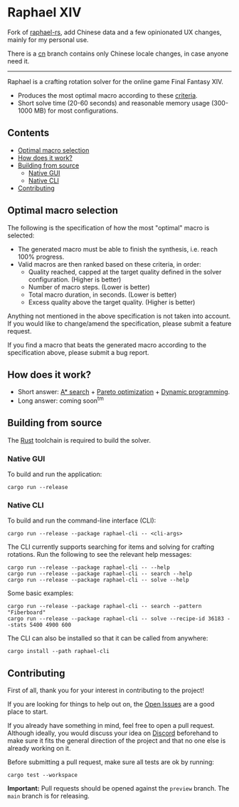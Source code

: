 # Raphael XIV

Fork of [raphael-rs](https://github.com/KonaeAkira/raphael-rs), add Chinese data and a few opinionated UX changes, mainly for my personal use.

There is a [cn](https://github.com/Asvel/ffxiv-raphael-cn/tree/cn) branch contains only Chinese locale changes, in case anyone need it.

---

Raphael is a crafting rotation solver for the online game Final Fantasy XIV.
* Produces the most optimal macro according to these [criteria](#optimal-macro-selection).
* Short solve time (20-60 seconds) and reasonable memory usage (300-1000 MB) for most configurations.

## Contents <!-- omit in toc -->

* [Optimal macro selection](#optimal-macro-selection)
* [How does it work?](#how-does-it-work)
* [Building from source](#building-from-source)
  * [Native GUI](#native-gui)
  * [Native CLI](#native-cli)
* [Contributing](#contributing)

## Optimal macro selection

The following is the specification of how the most "optimal" macro is selected:

* The generated macro must be able to finish the synthesis, i.e. reach 100% progress.
* Valid macros are then ranked based on these criteria, in order:
  * Quality reached, capped at the target quality defined in the solver configuration. (Higher is better)
  * Number of macro steps. (Lower is better)
  * Total macro duration, in seconds. (Lower is better)
  * Excess quality above the target quality. (Higher is better)

Anything not mentioned in the above specification is not taken into account. If you would like to change/amend the specification, please submit a feature request.

If you find a macro that beats the generated macro according to the specification above, please submit a bug report.

## How does it work?

* Short answer: [A* search](https://en.wikipedia.org/wiki/A*_search_algorithm) + [Pareto optimization](https://en.wikipedia.org/wiki/Multi-objective_optimization) + [Dynamic programming](https://en.wikipedia.org/wiki/Dynamic_programming).
* Long answer: coming soon<sup>tm</sup>

## Building from source

The [Rust](https://www.rust-lang.org/) toolchain is required to build the solver.

### Native GUI

To build and run the application:

```
cargo run --release
```

### Native CLI

To build and run the command-line interface (CLI):

```
cargo run --release --package raphael-cli -- <cli-args>
```

The CLI currently supports searching for items and solving for crafting rotations. Run the following to see the relevant help messages:
```
cargo run --release --package raphael-cli -- --help
cargo run --release --package raphael-cli -- search --help
cargo run --release --package raphael-cli -- solve --help
```

Some basic examples:
```
cargo run --release --package raphael-cli -- search --pattern "Fiberboard"
cargo run --release --package raphael-cli -- solve --recipe-id 36183 --stats 5400 4900 600
```

The CLI can also be installed so that it can be called from anywhere:

```
cargo install --path raphael-cli
```

## Contributing

First of all, thank you for your interest in contributing to the project!

If you are looking for things to help out on, the [Open Issues](https://github.com/KonaeAkira/raphael-rs/issues) are a good place to start.

If you already have something in mind, feel free to open a pull request.
Although ideally, you would discuss your idea on [Discord](https://discord.com/invite/m2aCy3y8he) beforehand to make sure it fits the general direction of the project and that no one else is already working on it.

Before submitting a pull request, make sure all tests are ok by running:
```
cargo test --workspace
```

**Important:** Pull requests should be opened against the `preview` branch. The `main` branch is for releasing.

